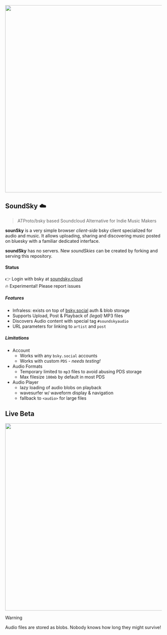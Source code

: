 <a href="https://soundsky.cloud">
  <img src="https://github.com/user-attachments/assets/5435b310-9e43-40e6-b125-2cc071099c30" width="600" >
</a>

## SoundSky ☁️
> ATProto/bsky based Soundcloud Alternative for Indie Music Makers

**sounSky** is a very simple browser _client-side_ bsky client specialized for audio and music. It allows uploading, sharing and discovering music posted on bluesky with a familiar dedicated interface.

**soundSky** has no servers. New _soundSkies_ can be created by forking and serving this repository.

#### Status
👉 Login with bsky at [soundsky.cloud](https://soundsky.cloud)<br>
🔥 Experimental! Please report issues<br>

##### Features
- Infraless: exists on top of [bsky.social](https://bsky.social) auth & blob storage
- Supports Upload, Post & Playback of _(legal)_ MP3 files 
- Discovers Audio content with special tag `#soundskyaudio`
- URL parameters for linking to `artist` and `post`

##### Limitations
- Account
  - Works with any `bsky.social` accounts
  - Works with custom `PDS` - _needs testing!_
- Audio Formats
  - Temporary limited to `mp3` files to avoid abusing PDS storage
  - Max filesize `100mb` by default in most PDS
- Audio Player
  - lazy loading of audio blobs on playback
  - wavesurfer w/ waveform display & navigation
  - fallback to `<audio>` for large files


## Live Beta
<a href="https://soundsky.cloud">
  <img src="https://github.com/user-attachments/assets/f469ba56-8470-4164-8ee6-1f58e99bbd29" width="600" >
</a>


> [!WARNING]
> Audio files are stored as blobs. Nobody knows how long they might survive!

